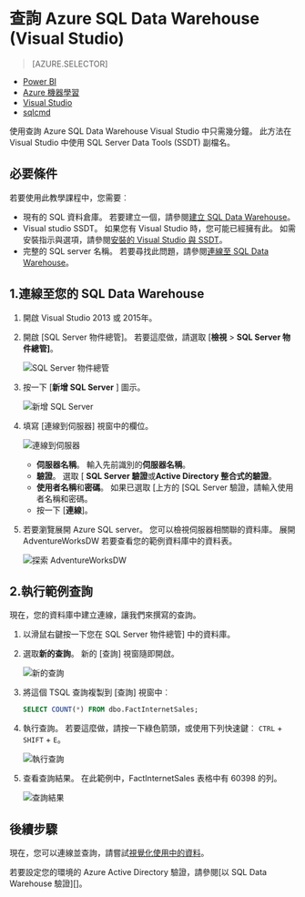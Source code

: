 <properties
   pageTitle="查詢 Azure SQL Data Warehouse (Visual Studio) |Microsoft Azure"
   description="使用 Visual Studio SQL Data Warehouse 查詢。"
   services="sql-data-warehouse"
   documentationCenter="NA"
   authors="sonyam"
   manager="barbkess"
   editor=""/>

<tags
   ms.service="sql-data-warehouse"
   ms.devlang="NA"
   ms.topic="get-started-article"
   ms.tgt_pltfrm="NA"
   ms.workload="data-services"
   ms.date="06/16/2016"
   ms.author="sonyama;barbkess"/>

# <a name="query-azure-sql-data-warehouse-visual-studio"></a>查詢 Azure SQL Data Warehouse (Visual Studio)

> [AZURE.SELECTOR]
- [Power BI](sql-data-warehouse-get-started-visualize-with-power-bi.md)
- [Azure 機器學習](sql-data-warehouse-get-started-analyze-with-azure-machine-learning.md)
- [Visual Studio](sql-data-warehouse-query-visual-studio.md)
- [sqlcmd](sql-data-warehouse-get-started-connect-sqlcmd.md) 

使用查詢 Azure SQL Data Warehouse Visual Studio 中只需幾分鐘。 此方法在 Visual Studio 中使用 SQL Server Data Tools (SSDT) 副檔名。 

## <a name="prerequisites"></a>必要條件

若要使用此教學課程中，您需要︰

+ 現有的 SQL 資料倉庫。 若要建立一個，請參閱[建立 SQL Data Warehouse][]。
+ Visual studio SSDT。 如果您有 Visual Studio 時，您可能已經擁有此。 如需安裝指示與選項，請參閱[安裝的 Visual Studio 與 SSDT][]。
+ 完整的 SQL server 名稱。 若要尋找此問題，請參閱[連線至 SQL Data Warehouse][]。

## <a name="1-connect-to-your-sql-data-warehouse"></a>1.連線至您的 SQL Data Warehouse

1. 開啟 Visual Studio 2013 或 2015年。
2. 開啟 [SQL Server 物件總管]。 若要這麼做，請選取 [**檢視** > **SQL Server 物件總管]**。

    ![SQL Server 物件總管][1]

3. 按一下 [**新增 SQL Server** ] 圖示。

    ![新增 SQL Server][2]

4. 填寫 [連線到伺服器] 視窗中的欄位。

    ![連線到伺服器][3]

    - **伺服器名稱**。 輸入先前識別的**伺服器名稱**。
    - **驗證**。 選取 [ **SQL Server 驗證**或**Active Directory 整合式的驗證**。
    - **使用者名稱**和**密碼**。 如果已選取 [上方的 [SQL Server 驗證，請輸入使用者名稱和密碼。
    - 按一下 [**連線**]。

5. 若要瀏覽展開 Azure SQL server。 您可以檢視伺服器相關聯的資料庫。 展開 AdventureWorksDW 若要查看您的範例資料庫中的資料表。

    ![探索 AdventureWorksDW][4]

## <a name="2-run-a-sample-query"></a>2.執行範例查詢

現在，您的資料庫中建立連線，讓我們來撰寫的查詢。

1. 以滑鼠右鍵按一下您在 SQL Server 物件總管] 中的資料庫。

2. 選取**新的查詢**。 新的 [查詢] 視窗隨即開啟。

    ![新的查詢][5]

3. 將這個 TSQL 查詢複製到 [查詢] 視窗中︰

    ```sql
    SELECT COUNT(*) FROM dbo.FactInternetSales;
    ```

4. 執行查詢。 若要這麼做，請按一下綠色箭頭，或使用下列快速鍵︰ `CTRL` + `SHIFT` + `E`。

    ![執行查詢][6]

5. 查看查詢結果。 在此範例中，FactInternetSales 表格中有 60398 的列。

    ![查詢結果][7]

## <a name="next-steps"></a>後續步驟

現在，您可以連線並查詢，請嘗試[視覺化使用中的資料][]。

若要設定您的環境的 Azure Active Directory 驗證，請參閱[以 SQL Data Warehouse 驗證][]。

<!--Arcticles-->
[連線至 SQL Data Warehouse]: sql-data-warehouse-connect-overview.md
[建立 SQL Data Warehouse]: sql-data-warehouse-get-started-provision.md
[安裝的 Visual Studio 與 SSDT]: sql-data-warehouse-install-visual-studio.md
[SQL Data Warehouse 驗證]: sql-data-warehouse-authentication.md
[視覺化使用中的資料]: sql-data-warehouse-get-started-visualize-with-power-bi.md  

<!--Other-->
[Azure portal]: https://portal.azure.com

<!--Image references-->

[1]: media/sql-data-warehouse-query-visual-studio/open-ssdt.png
[2]: media/sql-data-warehouse-query-visual-studio/add-server.png
[3]: media/sql-data-warehouse-query-visual-studio/connection-dialog.png
[4]: media/sql-data-warehouse-query-visual-studio/explore-sample.png
[5]: media/sql-data-warehouse-query-visual-studio/new-query2.png
[6]: media/sql-data-warehouse-query-visual-studio/run-query.png
[7]: media/sql-data-warehouse-query-visual-studio/query-results.png
